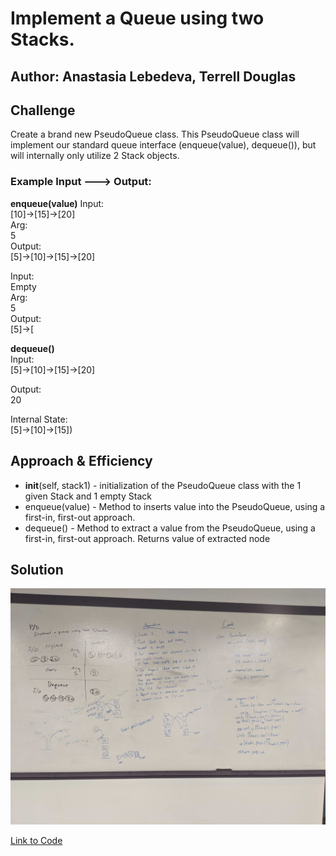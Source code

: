 # Implement a Queue using two Stacks.

## Author: Anastasia Lebedeva, Terrell Douglas

## Challenge
Create a brand new PseudoQueue class. This PseudoQueue class will implement our standard queue interface (enqueue(value), dequeue()), but will internally only utilize 2 Stack objects.

### Example Input ---> Output:
**enqueue(value)**
Input: </br>
[10]->[15]->[20] </br>
Arg: </br>
5 </br>
Output: </br>
[5]->[10]->[15]->[20] </br>

Input: </br>
Empty </br>
Arg: </br>
5 </br>
Output: </br>
[5]->[ </br>

**dequeue()** </br>
Input: </br>
[5]->[10]->[15]->[20] </br>

Output: </br>
20 </br>

Internal State: </br>
[5]->[10]->[15]) </br>



## Approach & Efficiency
* __init__(self, stack1) - initialization of the PseudoQueue class with the 1 given Stack and 1 empty Stack
* enqueue(value) - Method to inserts value into the PseudoQueue, using a first-in, first-out approach.
* dequeue() - Method to extract a value from the PseudoQueue, using a first-in, first-out approach. Returns value of extracted node


## Solution
![Whiteboard Solution](https://github.com/nastinsk/python-data-structures-and-algorithms/blob/master/assets/queue-with-stacks.jpg)

[Link to Code](https://github.com/nastinsk/python-data-structures-and-algorithms/blob/master/challenges/queue_with_stacks/queue_with_stacks.py)
